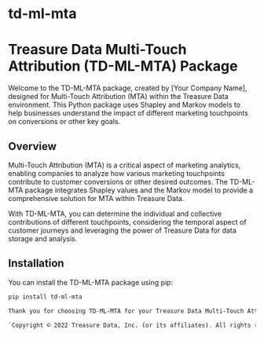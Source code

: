 # td-ml-mta

# Treasure Data Multi-Touch Attribution (TD-ML-MTA) Package

Welcome to the TD-ML-MTA package, created by [Your Company Name], designed for Multi-Touch Attribution (MTA) within the Treasure Data environment. This Python package uses Shapley and Markov models to help businesses understand the impact of different marketing touchpoints on conversions or other key goals.

## Overview

Multi-Touch Attribution (MTA) is a critical aspect of marketing analytics, enabling companies to analyze how various marketing touchpoints contribute to customer conversions or other desired outcomes. The TD-ML-MTA package integrates Shapley values and the Markov model to provide a comprehensive solution for MTA within Treasure Data.

With TD-ML-MTA, you can determine the individual and collective contributions of different touchpoints, considering the temporal aspect of customer journeys and leveraging the power of Treasure Data for data storage and analysis.

## Installation

You can install the TD-ML-MTA package using pip:

```bash
pip install td-ml-mta

Thank you for choosing TD-ML-MTA for your Treasure Data Multi-Touch Attribution needs! 📊🚀

`Copyright © 2022 Treasure Data, Inc. (or its affiliates). All rights reserved`
